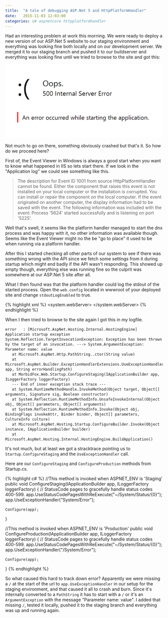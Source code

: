 ```yaml
---
title:  "A tale of debugging ASP.Net 5 and HttpPlatformHandler"
date:   2015-11-03 12:03:00
categories: c# aspnetcore httpplatformhandler
---
```


Had an interesting problem at work this morning. We were ready to deploy a new version of our ASP.Net 5 website to our staging environment and everything was looking fine both locally and on our development server. We merged it to our staging branch and pushed it to our buildserver and everything was looking fine until we tried to browse to the site and got this:

![Oops.](/assets/vnext-error.png)

Not much to go on there, something obviously crashed but that's it. So how do we proceed here?

First of, the Event Viewer in Windows is always a good start when you want to know what happened in IIS so lets start there. If we look in the "Application log" we could see something like this.

> The description for Event ID 1001 from source HttpPlatformHandler cannot be found. Either the component that raises this event is not installed on your local computer or the installation is corrupted. You can install or repair the component on the local computer.
> If the event originated on another computer, the display information had to be saved with the event.
> The following information was included with the event: 
> Process '5624' started successfully and is listening on port '5225'.

Well that's swell, it seems like the platform handler managed to start the dnx process and was happy with it, no other information was available though. Seems like the Event Viewer might no the be "go to place" it used to be when running via a platform handler.

After this I started checking all other parts of our system to see if there was something wrong with the API since we fetch some settings from it during startup which might end badly if the API wasn't responding. This showed up empty though, everything else was running fine so the culprit was somewhere at our ASP.Net 5 site after all.

What I then found was that the platform handler could log the stdout of the started process. Open the `web.config` located in wwwroot of your deployed site and change `stdoutLogEnabled` to true.

{% highlight xml %}
<configuration>
  <system.webServer>
    <handlers>
      <add name="httpplatformhandler" path="*" verb="*" modules="httpPlatformHandler" resourceType="Unspecified" />
    </handlers>
    <httpPlatform processPath="..\approot\web.cmd" arguments="" stdoutLogEnabled="true" stdoutLogFile="..\logs\httpplatform-stdout" startupTimeLimit="3600"></httpPlatform>
  </system.webServer>
</configuration>
{% endhighlight %}

When I then tried to browse to the site again I got this in my logfile.

    error   : [Microsoft.AspNet.Hosting.Internal.HostingEngine] Application startup exception
    System.Reflection.TargetInvocationException: Exception has been thrown by the target of an invocation. ---> System.ArgumentException: 
    Parameter name: value
       at Microsoft.AspNet.Http.PathString..ctor(String value)
       at Microsoft.AspNet.Builder.ExceptionHandlerExtensions.UseExceptionHandler(IApplicationBuilder app, String errorHandlingPath)
       at MorbidFox.Web.Startup.ConfigureStaging(IApplicationBuilder app, ILoggerFactory loggerFactory)
       --- End of inner exception stack trace ---
       at System.RuntimeMethodHandle.InvokeMethod(Object target, Object[] arguments, Signature sig, Boolean constructor)
       at System.Reflection.RuntimeMethodInfo.UnsafeInvokeInternal(Object obj, Object[] parameters, Object[] arguments)
       at System.Reflection.RuntimeMethodInfo.Invoke(Object obj, BindingFlags invokeAttr, Binder binder, Object[] parameters, CultureInfo culture)
       at Microsoft.AspNet.Hosting.Startup.ConfigureBuilder.Invoke(Object instance, IApplicationBuilder builder)
       at Microsoft.AspNet.Hosting.Internal.HostingEngine.BuildApplication()

It's not much, but at least we got a stracktrace pointing us to `Startup.ConfigureStaging` and the `UseExceptionHandler` call.

Here are our `ConfigureStaging` and `ConfigureProduction` methods from Startup.cs.

{% highlight c# %}
//This method is invoked when ASPNET_ENV is 'Staging'
public void ConfigureStaging(IApplicationBuilder app, ILoggerFactory loggerFactory) {
    // StatusCode pages to gracefully handle status codes 400-599.
    app.UseStatusCodePagesWithReExecute("~/System/Status/{0}");
    app.UseExceptionHandler("System/Error");

    Configure(app);
}

//This method is invoked when ASPNET_ENV is 'Production'
public void ConfigureProduction(IApplicationBuilder app, ILoggerFactory loggerFactory) {
    // StatusCode pages to gracefully handle status codes 400-599.
    app.UseStatusCodePagesWithReExecute("~/System/Status/{0}");
    app.UseExceptionHandler("/System/Error");

    Configure(app);
}
{% endhighlight %}

So what caused this hard to track down error? Apparently we were missing a `/` at the start of the url to `app.UseExceptionHandler` in our setup for the staging environment, and that caused it all to crash and burn. Since it's internally converted to a `PathString` it has to start with a `/` or it's an `ArgumentException` with the message "Parameter name: value". I added that missing `/`, tested it locally, pushed it to the staging branch and everything was up and running again. 
